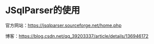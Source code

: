 

# JSqlParser的使用

官方网站：https://jsqlparser.sourceforge.net/home.php

博客：https://blog.csdn.net/qq_39203337/article/details/136946172